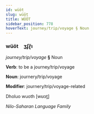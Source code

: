 ```yaml
---
id: wüöt
slug: wüöt
title: WÜÖT
sidebar_position: 778
hoverText: journey/trip/voyage § Noun
---
```


### wüöt&emsp;<span kind="abugida">ʒʄɽ̆ı</span>

*journey/trip/voyage* **§** Noun

**Verb**: to be a journey/trip/voyage

**Noun**: journery/trip/voyage

**Modifier**: journery/trip/voyage-related

Dholuo wuoth [wʊɔt̪]

*Nilo-Saharan Language Family*